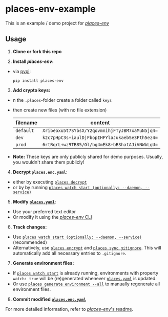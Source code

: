 # places-env-example

This is an example / demo project for [_places-env_](https://github.com/marckrenn/places-env)

## Usage

1. **Clone or fork this repo**

2. **Install _places-env_:**

- via [pypi](https://pypi.org/project/places-env/):

    `pip install places-env`

3. **Add crypto keys:**

- n the `.places`-folder create a folder called `keys`
- then create new files (with no file extension)

    | filename | content |
    |----------|---------|
    | `default` | `Xribeoxu5t7SYbsX/Y2qovmnihjFTyJBM7xaMuN5jq4=` |
    | `dev` | `k2c7pHpC3s+iaulDjFbopIHFYlaJukaebSe3Fth5ez4=` |
    | `prod` | `6rtRqrL+wz9TB85/Gl/bg4mEk8+bBShatAJiVNWbLgU=` |

- **Note:** These keys are only publicly shared for demo purposes. Usually, you wouldn't share them publicly!

4. **Decrypt `places.enc.yaml`**:

- either by executing [`places decrypt`](https://github.com/marckrenn/places-env/tree/main?tab=readme-ov-file#decrypt)
- or by by running [`places watch start (optionally: --daemon, --service)`](https://github.com/marckrenn/places-env/tree/main?tab=readme-ov-file#watch-start)

5. **Modify [`places.yaml`](https://github.com/marckrenn/places-env/tree/main?tab=readme-ov-file#placesyaml)**:
  - Use your preferred text editor  
  - Or modify it using the [_places-env_ CLI](https://github.com/marckrenn/places-env/tree/main?tab=readme-ov-file#places-cli-documentation)

6. **Track changes:**
  - Use [`places watch start (optionally: --daemon, --service)`](https://github.com/marckrenn/places-env/tree/main?tab=readme-ov-file#watch-start) (recommended)  
  - Alternatively, use [`places encrypt`](#encrypt) and [`places sync gitignore`](#sync-gitignore). This will automatically add all necessary entries to `.gitignore`.

7. **Generate environment files:**
  - If [`places watch start`](https://github.com/marckrenn/places-env/tree/main?tab=readme-ov-file#watch-start) is already running, environments with property `watch: true` will be (re)generated whenever [`places.yaml`](https://github.com/marckrenn/places-env/tree/main?tab=readme-ov-file#placesyaml) is updated.  
  - Or use [`places generate environment --all`](https://github.com/marckrenn/places-env/tree/main?tab=readme-ov-file#generate-environment) to manually regenerate all environment files.

8. **Commit modified [`places.enc.yaml`](#placesencyaml)**

For more detailed information, refer to [_places-env_'s readme](https://github.com/marckrenn/places-env/tree/main?tab=readme-ov-file).
